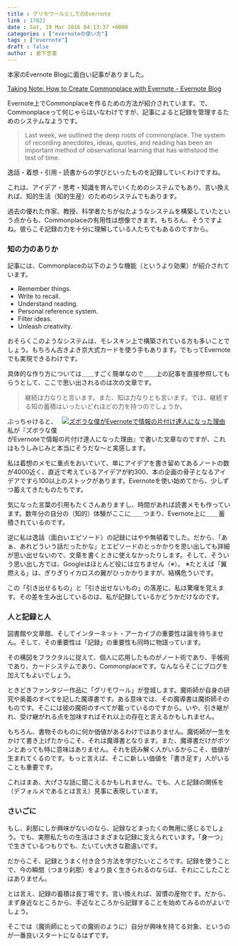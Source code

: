 ```yaml
---
title : グリモワールとしてのEvernote
link : 17822
date : Sat, 19 Mar 2016 04:13:37 +0000
categories : ["evernoteの使い方"]
tags : ["evernote"]
draft : false
author : 倉下忠憲
---
```


本家のEvernote Blogに面白い記事がありました。

<a href="https://blog.evernote.com/blog/2016/03/04/taking-note-how-to-create-commonplace-with-evernote/">Taking Note: How to Create Commonplace with Evernote - Evernote Blog</a>

Evernote上でCommonplaceを作るための方法が紹介されています。で、Commonplaceって何じゃらほいなわけですが、記事によると記録を管理するためのシステムなようです。

<blockquote>
Last week, we outlined the deep roots of commonplace. The system of recording anecdotes, ideas, quotes, and reading has been an important method of observational learning that has withstood the test of time.
</blockquote>

逸話・着想・引用・読書からの学びといったものを記録していくわけですね。

これは、アイデア・思考・知識を育んでいくためのシステムでもあり、言い換えれば、知的生活（知的生産）のためのシステムでもあります。

過去の優れた作家、教授、科学者たちが似たようなシステムを構築していたという点からも、Commonplaceの有用性は想像できます。もちろん、そうですよね。彼らこそ記録の力を十分に理解している人たちでもあるのですから。

<H3>知の力のありか</H3>

記事には、Commonplaceの以下のような機能（というより効果）が紹介されています。

<ul>
<li>Remember things. </li>
<li>Write to recall. </li>
<li>Understand reading.</li>
<li>Personal reference system. </li>
<li>Filter ideas. </li>
<li>Unleash creativity.</li>
</ul>

おそらくこのようなシステムは、モレスキン上で構築されている方も多いことでしょう。もちろん古きよき京大式カードを使う手もあります。でもってEvernoteでも実現できるわけです。

具体的な作り方については＿＿すごく簡単なので＿＿上の記事を直接参照してもらうとして、ここで思い出されるのは次の文章です。

<blockquote>継続は力なりと言います。また、知は力なりとも言います。では、継続する知の蓄積はいったいどれほどの力を持つのでしょうか。</blockquote>

<div class="amazlet-box" style="float:right;margin:0px 12px 1px 0px;"><div class="amazlet-image"><a href="http://www.amazon.co.jp/exec/obidos/ASIN/4863541953/rashita1000-22/ref=nosim/" name="amazletlink" target="_blank"><img src="http://ecx.images-amazon.com/images/I/515rWUhPqbL._SL160_.jpg" alt="ズボラな僕がEvernoteで情報の片付け達人になった理由" style="border: none;" /></a></div><div class="amazlet-footer" style="clear: left"></div></div>

ぶっちゃけると、私が『ズボラな僕がEvernoteで情報の片付け達人になった理由』で書いた文章なのですが、これはもうしみじみと本当にそうだな〜と実感します。

私は着想のメモに重点をおいていて、単にアイデアを書き留めてあるノートの数が4000近く、直近で考えているアイデアが約300、本の企画の骨子となるアイデアですら100以上のストックがあります。Evernoteを使い始めてから、少しずつ蓄えてきたものたちです。

気になった言葉の引用もたくさんありますし、時間があれば読書メモも作っています。数年分の自分の（知的）体験がここに＿＿つまり、Evernote上に＿＿蓄積されているのです。

逆に私は逸話（面白いエピソード）の記録にはやや無頓着でした。だから、「あぁ、あれどういう話だったかな」とエピソードのとっかかりを思い出しても詳細が思い出せないので、文章を書くときに使えなかったりします。そして、そういう思い出し方では、Googleはほとんど役には立ちません（※）。
※たとえば「翼　燃える」は、ぎりぎりイカロスの翼がひっかかりますが、結構危ういです。

この「引き出せるもの」と「引き出せないもの」の落差に、私は驚嘆を覚えます。その差を生み出しているのは、私が記録しているかどうかだけなのです。

<H3>人と記録と人</H3>

図書館や文章館、そしてインターネット・アーカイブの重要性は論を待ちません。そして、その重要性は「記録」の重要性も同時に物語っています。

その構図をフラクタルに捉えて、個人に応用したものがノート術であり、手帳術であり、カードシステムであり、Commonplaceです。なんならそこにブログを加えてもよいでしょう。

ときどきファンタジー作品に「グリモワール」が登城します。魔術師が自身の研究や奥義のすべてを記した魔導書です。ある意味では、その魔導書は魔術師そのものです。そこには彼の魔術のすべてが載っているのですから。いや、引き継がれ、受け継がれる点を加味すればそれ以上の存在と言えるかもしれません。

もちろん、書物そのものに何か価値があるわけではありません。魔術師が一生をかけて書き上げたからこそ、それは魔導書となります。また、魔導書だけがポツンとあっても特に意味はありません。それを読み解く人がいるからこそ、価値が生まれてくるのです。もっと言えば、そこに新しい価値を「書き足す」人がいることも重要です。

これはまあ、大げさな話に聞こえるかもしれません。でも、人と記録の関係を（デフォルメであるとは言え）見事に表現しています。

<H3>さいごに</H3>

もし、刹那にしか興味がないのなら、記録などまったくの無用に感じるでしょう。でも、実際私たちの生活はさまざまな記録に支えられています。「身一つ」で生きているつもりでも、たいてい大きな勘違いです。

だからこそ、記録とうまく付き合う方法を学びたいところです。記録を使うことで、今の瞬間（つまり刹那）をより良く生きられるのならば、それにこしたことはありません。

とは言え、記録の蓄積は長丁場です。言い換えれば、習慣の産物です。だから、まず身近なところから、手近なところから記録することを始めてみるのがよいでしょう。

そこでは（魔術師にとっての魔術のように）自分が興味を持てる対象、というのが一番良いスタートになるはずです。